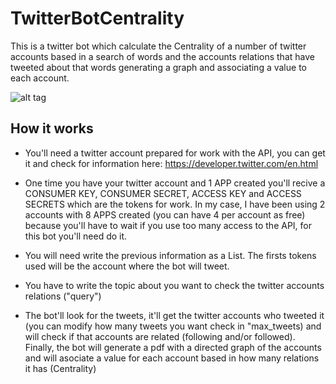 # TwitterBotCentrality
This is a twitter bot which calculate the Centrality of a number of twitter accounts based in a search of words and the accounts relations
that have tweeted about that words generating a graph and associating a value to each account.

![alt tag](https://i.gyazo.com/b12921b92f62c6bb2586bc436c3857c2.png)

## How it works

- You'll need a twitter account prepared for work with the API, you can get it and check for information here: https://developer.twitter.com/en.html

- One time you have your twitter account and 1 APP created you'll recive a CONSUMER KEY, CONSUMER SECRET, ACCESS KEY and ACCESS SECRETS which
are the tokens for work. In my case, I have been using 2 accounts with 8 APPS created (you can have 4 per account as free) because you'll
have to wait if you use too many access to the API, for this bot you'll need do it.

- You will need write the previous information as a List. The firsts tokens used will be the account where the bot will tweet.

- You have to write the topic about you want to check the twitter accounts relations ("query")

- The bot'll look for the tweets, it'll get the twitter accounts who tweeted it (you can modify how many tweets you want check in "max_tweets)
and will check if that accounts are related (following and/or followed). Finally, the bot will generate a pdf with a directed graph 
of the accounts and will asociate a value for each account based in how many relations it has (Centrality)
